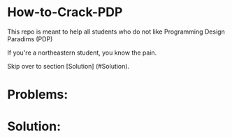 # How-to-Crack-PDP
This repo is meant to help all students who do not like Programming Design Paradims (PDP)

If you're a northeastern student, you know the pain.

Skip over to section [Solution] (#Solution).

# Problems:


# Solution:









